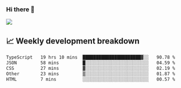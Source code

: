 ### Hi there 👋
<img align="center" src="https://github-readme-stats.vercel.app/api?username=Tumao727&show_icons=true&hide_title=true&theme=dracula" />


## 📈 Weekly development breakdown
<!--START_SECTION:waka-->

```txt
TypeScript   19 hrs 10 mins  ██████████████████████▓░░   90.78 %
JSON         58 mins         █░░░░░░░░░░░░░░░░░░░░░░░░   04.59 %
CSS          27 mins         ▓░░░░░░░░░░░░░░░░░░░░░░░░   02.19 %
Other        23 mins         ▒░░░░░░░░░░░░░░░░░░░░░░░░   01.87 %
HTML         7 mins          ░░░░░░░░░░░░░░░░░░░░░░░░░   00.57 %
```

<!--END_SECTION:waka-->